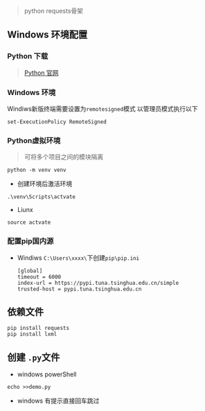 > python requests骨架

## Windows 环境配置
### Python 下载

> <a href="https://www.python.org/" target="_blank">Python 官网</a>

### Windows 环境

Windiws新版终端需要设置为`remotesigned`模式
以管理员模式执行以下
```
set-ExecutionPolicy RemoteSigned
```

### Python虚拟环境
> 可将多个项目之间的模块隔离

```
python -m venv venv
```
- 创建环境后激活环境
```
.\venv\Scripts\actvate
```
- Liunx
```
source actvate
```

### 配置pip国内源
- Windiws
 `C:\Users\xxxx\`下创建`pip\pip.ini`
    ```
    [global]
    timeout = 6000
    index-url = https://pypi.tuna.tsinghua.edu.cn/simple
    trusted-host = pypi.tuna.tsinghua.edu.cn
    ```

## 依赖文件
```
pip install requests
pip install lxml
```

## 创建 `.py`文件
- windows powerShell
```
echo >>demo.py
```
- windows 有提示直接回车跳过
